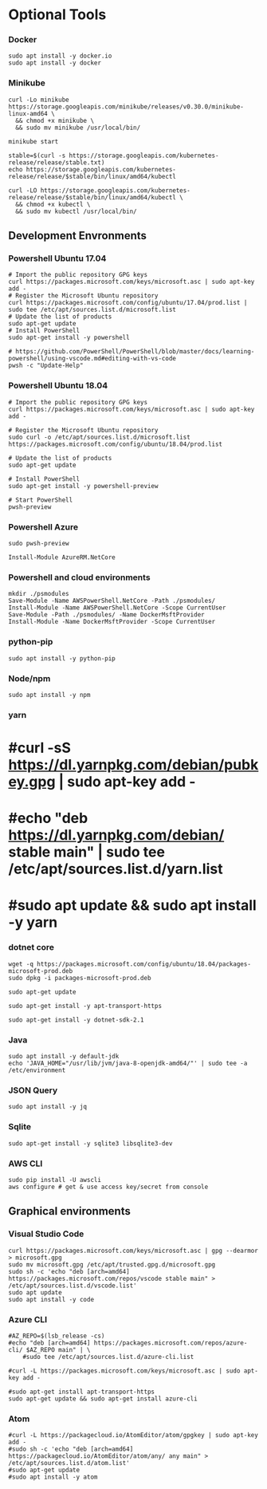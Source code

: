 

# Optional Tools

### Docker

    sudo apt install -y docker.io
    sudo apt install -y docker

### Minikube

    curl -Lo minikube https://storage.googleapis.com/minikube/releases/v0.30.0/minikube-linux-amd64 \
      && chmod +x minikube \
      && sudo mv minikube /usr/local/bin/
    
    minikube start
    
    stable=$(curl -s https://storage.googleapis.com/kubernetes-release/release/stable.txt)
    echo https://storage.googleapis.com/kubernetes-release/release/$stable/bin/linux/amd64/kubectl 
    
    curl -LO https://storage.googleapis.com/kubernetes-release/release/$stable/bin/linux/amd64/kubectl \
      && chmod +x kubectl \
      && sudo mv kubectl /usr/local/bin/

## Development Envronments

### Powershell Ubuntu 17.04

    # Import the public repository GPG keys
    curl https://packages.microsoft.com/keys/microsoft.asc | sudo apt-key add -
    # Register the Microsoft Ubuntu repository
    curl https://packages.microsoft.com/config/ubuntu/17.04/prod.list | sudo tee /etc/apt/sources.list.d/microsoft.list
    # Update the list of products
    sudo apt-get update
    # Install PowerShell
    sudo apt-get install -y powershell
    
    # https://github.com/PowerShell/PowerShell/blob/master/docs/learning-powershell/using-vscode.md#editing-with-vs-code
    pwsh -c "Update-Help"


### Powershell Ubuntu 18.04


    # Import the public repository GPG keys
    curl https://packages.microsoft.com/keys/microsoft.asc | sudo apt-key add -
    
    # Register the Microsoft Ubuntu repository
    sudo curl -o /etc/apt/sources.list.d/microsoft.list https://packages.microsoft.com/config/ubuntu/18.04/prod.list
    
    # Update the list of products
    sudo apt-get update
    
    # Install PowerShell
    sudo apt-get install -y powershell-preview
    
    # Start PowerShell
    pwsh-preview

### Powershell Azure

    sudo pwsh-preview 

    Install-Module AzureRM.NetCore
   
### Powershell and cloud environments

    mkdir ./psmodules
    Save-Module -Name AWSPowerShell.NetCore -Path ./psmodules/
    Install-Module -Name AWSPowerShell.NetCore -Scope CurrentUser
    Save-Module -Path ./psmodules/ -Name DockerMsftProvider
    Install-Module -Name DockerMsftProvider -Scope CurrentUser

### python-pip

    sudo apt install -y python-pip
    
### Node/npm

    sudo apt install -y npm

### yarn
#    #curl -sS https://dl.yarnpkg.com/debian/pubkey.gpg | sudo apt-key add -
#    #echo "deb https://dl.yarnpkg.com/debian/ stable main" | sudo tee /etc/apt/sources.list.d/yarn.list
#    #sudo apt update && sudo apt install -y yarn


### dotnet core

    wget -q https://packages.microsoft.com/config/ubuntu/18.04/packages-microsoft-prod.deb
    sudo dpkg -i packages-microsoft-prod.deb

    sudo apt-get update

    sudo apt-get install -y apt-transport-https

    sudo apt-get install -y dotnet-sdk-2.1
    
### Java

    sudo apt install -y default-jdk
    echo 'JAVA_HOME="/usr/lib/jvm/java-8-openjdk-amd64/"' | sudo tee -a /etc/environment

### JSON Query

    sudo apt install -y jq
    
### Sqlite

    sudo apt-get install -y sqlite3 libsqlite3-dev

### AWS CLI

    sudo pip install -U awscli
    aws configure # get & use access key/secret from console

## Graphical environments

### Visual Studio Code

    curl https://packages.microsoft.com/keys/microsoft.asc | gpg --dearmor > microsoft.gpg
    sudo mv microsoft.gpg /etc/apt/trusted.gpg.d/microsoft.gpg
    sudo sh -c 'echo "deb [arch=amd64] https://packages.microsoft.com/repos/vscode stable main" > /etc/apt/sources.list.d/vscode.list'
    sudo apt update
    sudo apt install -y code    


### Azure CLI 
    #AZ_REPO=$(lsb_release -cs)
    #echo "deb [arch=amd64] https://packages.microsoft.com/repos/azure-cli/ $AZ_REPO main" | \
        #sudo tee /etc/apt/sources.list.d/azure-cli.list
   
    #curl -L https://packages.microsoft.com/keys/microsoft.asc | sudo apt-key add -
    
    #sudo apt-get install apt-transport-https
    sudo apt-get update && sudo apt-get install azure-cli
    
### Atom

    #curl -L https://packagecloud.io/AtomEditor/atom/gpgkey | sudo apt-key add -
    #sudo sh -c 'echo "deb [arch=amd64] https://packagecloud.io/AtomEditor/atom/any/ any main" > /etc/apt/sources.list.d/atom.list'
    #sudo apt-get update
    #sudo apt install -y atom
    

















